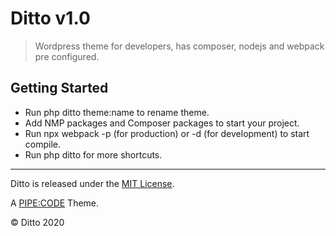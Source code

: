 Ditto v1.0
=====

> Wordpress theme for developers, has composer, nodejs and webpack pre configured.

## Getting Started

* Run php ditto theme:name to rename theme.
* Add NMP packages and Composer packages to start your project.
* Run npx webpack -p (for production) or -d (for development) to start compile.
* Run php ditto for more shortcuts.

----

Ditto is released under the [MIT License](https://opensource.org/licenses/MIT).

A [PIPE:CODE](https://pipe-code.github.io/) Theme.

© Ditto 2020
